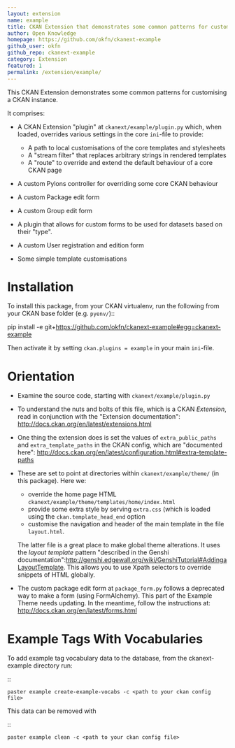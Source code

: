 ```yaml
---
layout: extension
name: example
title: CKAN Extension that demonstrates some common patterns for customising a CKAN instance
author: Open Knowledge
homepage: https://github.com/okfn/ckanext-example
github_user: okfn
github_repo: ckanext-example
category: Extension
featured: 1
permalink: /extension/example/
---
```



This CKAN Extension demonstrates some common patterns for customising a CKAN instance.

It comprises:

* A CKAN Extension "plugin" at ``ckanext/example/plugin.py`` which, when
  loaded, overrides various settings in the core ``ini``-file to provide:

  * A path to local customisations of the core templates and stylesheets
  * A "stream filter" that replaces arbitrary strings in rendered templates
  * A "route" to override and extend the default behaviour of a core CKAN page

* A custom Pylons controller for overriding some core CKAN behaviour

* A custom Package edit form

* A custom Group edit form

* A plugin that allows for custom forms to be used for datasets based on 
  their "type".

* A custom User registration and edition form

* Some simple template customisations

Installation
============

To install this package, from your CKAN virtualenv, run the following from your CKAN base folder (e.g. ``pyenv/``)::

  pip install -e git+https://github.com/okfn/ckanext-example#egg=ckanext-example

Then activate it by setting ``ckan.plugins = example`` in your main ``ini``-file.

Orientation
===========

* Examine the source code, starting with ``ckanext/example/plugin.py``

* To understand the nuts and bolts of this file, which is a CKAN
  *Extension*, read in conjunction with the "Extension
  documentation": http://docs.ckan.org/en/latest/extensions.html

* One thing the extension does is set the values of
  ``extra_public_paths`` and ``extra_template_paths`` in the CKAN
  config, which are "documented
  here": http://docs.ckan.org/en/latest/configuration.html#extra-template-paths

* These are set to point at directories within
  ``ckanext/example/theme/`` (in this package).  Here we:
   * override the home page HTML ``ckanext/example/theme/templates/home/index.html``
   * provide some extra style by serving ``extra.css`` (which is loaded using the ``ckan.template_head_end`` option
   * customise the navigation and header of the main template in the file ``layout.html``.

  The latter file is a great place to make global theme alterations.
  It uses the _layout template_ pattern "described in the Genshi
  documentation":http://genshi.edgewall.org/wiki/GenshiTutorial#AddingaLayoutTemplate.
  This allows you to use Xpath selectors to override snippets of HTML
  globally.

* The custom package edit form at ``package_form.py`` follows a deprecated
  way to make a form (using FormAlchemy). This part of the Example Theme needs
  updating. In the meantime, follow the instructions at: 
  http://docs.ckan.org/en/latest/forms.html

Example Tags With Vocabularies
==============================

To add example tag vocabulary data to the database, from the ckanext-example directory run:

::

    paster example create-example-vocabs -c <path to your ckan config file>

This data can be removed with

::

    paster example clean -c <path to your ckan config file>


